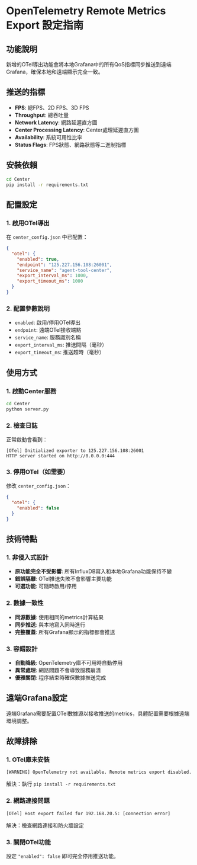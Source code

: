 # OpenTelemetry Remote Metrics Export 設定指南

## 功能說明
新增的OTel導出功能會將本地Grafana中的所有QoS指標同步推送到遠端Grafana，確保本地和遠端顯示完全一致。

## 推送的指標
- **FPS**: 總FPS、2D FPS、3D FPS
- **Throughput**: 總吞吐量
- **Network Latency**: 網路延遲直方圖
- **Center Processing Latency**: Center處理延遲直方圖
- **Availability**: 系統可用性比率
- **Status Flags**: FPS狀態、網路狀態等二進制指標

## 安裝依賴
```bash
cd Center
pip install -r requirements.txt
```

## 配置設定

### 1. 啟用OTel導出
在 `center_config.json` 中已配置：
```json
{
  "otel": {
    "enabled": true,
    "endpoint": "125.227.156.108:26001",
    "service_name": "agent-tool-center",
    "export_interval_ms": 1000,
    "export_timeout_ms": 1000
  }
}
```

### 2. 配置參數說明
- `enabled`: 啟用/停用OTel導出
- `endpoint`: 遠端OTel接收端點
- `service_name`: 服務識別名稱
- `export_interval_ms`: 推送間隔（毫秒）
- `export_timeout_ms`: 推送超時（毫秒）

## 使用方式

### 1. 啟動Center服務
```bash
cd Center
python server.py
```

### 2. 檢查日誌
正常啟動會看到：
```
[OTel] Initialized exporter to 125.227.156.108:26001
HTTP server started on http://0.0.0.0:444
```

### 3. 停用OTel（如需要）
修改 `center_config.json`：
```json
{
  "otel": {
    "enabled": false
  }
}
```

## 技術特點

### 1. 非侵入式設計
- **原功能完全不受影響**: 所有InfluxDB寫入和本地Grafana功能保持不變
- **錯誤隔離**: OTel推送失敗不會影響主要功能
- **可選功能**: 可隨時啟用/停用

### 2. 數據一致性
- **同源數據**: 使用相同的metrics計算結果
- **同步推送**: 與本地寫入同時進行
- **完整覆蓋**: 所有Grafana顯示的指標都會推送

### 3. 容錯設計
- **自動降級**: OpenTelemetry庫不可用時自動停用
- **異常處理**: 網路問題不會導致服務崩潰
- **優雅關閉**: 程序結束時確保數據推送完成

## 遠端Grafana設定
遠端Grafana需要配置OTel數據源以接收推送的metrics，具體配置需要根據遠端環境調整。

## 故障排除

### 1. OTel庫未安裝
```
[WARNING] OpenTelemetry not available. Remote metrics export disabled.
```
解決：執行 `pip install -r requirements.txt`

### 2. 網路連接問題
```
[OTel] Host export failed for 192.168.20.5: [connection error]
```
解決：檢查網路連接和防火牆設定

### 3. 關閉OTel功能
設定 `"enabled": false` 即可完全停用推送功能。